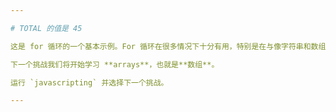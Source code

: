 ```yaml
---

# TOTAL 的值是 45

这是 for 循环的一个基本示例。For 循环在很多情况下十分有用，特别是在与像字符串和数组这样的数据结构结合后。

下一个挑战我们将开始学习 **arrays**，也就是**数组**。

运行 `javascripting` 并选择下一个挑战。

---
```

